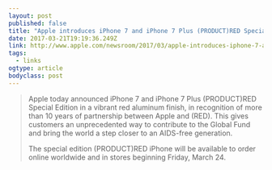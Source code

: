 ```yaml
---
layout: post 
published: false 
title: "Apple introduces iPhone 7 and iPhone 7 Plus (PRODUCT)RED Special Edition" 
date: 2017-03-21T19:19:36.249Z 
link: http://www.apple.com/newsroom/2017/03/apple-introduces-iphone-7-and-iphone-7-plus-productred-special-edition.html 
tags:
  - links
ogtype: article 
bodyclass: post 
---
```


> Apple today announced iPhone 7 and iPhone 7 Plus (PRODUCT)RED Special Edition in a vibrant red aluminum finish, in recognition of more than 10 years of partnership between Apple and (RED). This gives customers an unprecedented way to contribute to the Global Fund and bring the world a step closer to an AIDS-free generation. 
> 
> The special edition (PRODUCT)RED iPhone will be available to order online worldwide and in stores beginning Friday, March 24.

